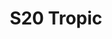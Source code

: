 ---
title: S20 Tropic
permalink: "/teams/tropic-2"
members:
- Jim Roll (Captain)
- Marvin Washington (QB)
- Sarah Bernstein
- Daniel Bertram
- Antwon Chavis
- Sean Dickson
- Keith Holleran
- Scott Kelly
- Tyler Lewis
- Miriam Mehter
- Mecha Santos
- Stu Shaginaw
- Ryan Stoffers
teamid: 7104
name: S20 Tropic
division: ''
---